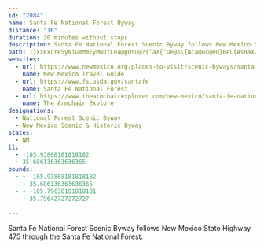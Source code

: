 ```yaml
---
id: "2084"
name: Santa Fe National Forest Byway
distance: "16"
duration: 30 minutes without stops.
description: Santa Fe National Forest Scenic Byway follows New Mexico State Highway 475 through the Santa Fe National Forest.
path: i}xxExcreSyNiGmMmEyMwJtLea@gQsu@?{^aX{^ue@s\{Nca@oc@eQ}BeL{AsHaXwU}g@rLuLyEpCmSkJuu@hA{^iAq\{E_OpCo\zEwe@aHaq@nCmc@iZiZ_aAuLs\cHqCsL}NqCxEgQwUiJgQkJmS??mJ}NyEiAiZbHeQ?mJ_XfAaX{NyEjJaXqCkJ`H{EeQaq@eQ}NdQwUiZwUmJkJ{NfZiZ
websites:
  - url: https://www.newmexico.org/places-to-visit/scenic-byways/santa-fe-national-forest/
    name: New Mexico Travel Guide
  - url: https://www.fs.usda.gov/santafe
    name: Santa Fe National Forest
  - url: https://www.thearmchairexplorer.com/new-mexico/santa-fe-national-forest-scenic-byway.php
    name: The Armchair Explorer
designations:
  - National Forest Scenic Byway
  - New Mexico Scenic & Historic Byway
states:
  - NM
ll:
  - -105.93868181818182
  - 35.686136363636365
bounds:
  - - -105.93868181818182
    - 35.686136363636365
  - - -105.79638181818181
    - 35.79642727272727

---
```


Santa Fe National Forest Scenic Byway follows New Mexico State Highway 475 through the Santa Fe National Forest.
